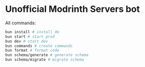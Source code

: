 # Unofficial Modrinth Servers bot

All commands:

```bash
bun install # install de
bun start # start prod
bun dev # start dev
bun commands # create commands
bun format # format code
bun schema/generate # generate schema
bun schema/migrate # migrate schema
```
